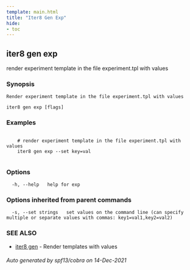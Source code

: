 ```yaml
---
template: main.html
title: "Iter8 Gen Exp"
hide:
- toc
---
```


## iter8 gen exp

render experiment template in the file experiment.tpl with values

### Synopsis


	Render experiment template in the file experiment.tpl with values

```
iter8 gen exp [flags]
```

### Examples

```

	# render experiment template in the file experiment.tpl with values
	iter8 gen exp --set key=val
	
```

### Options

```
  -h, --help   help for exp
```

### Options inherited from parent commands

```
  -s, --set strings   set values on the command line (can specify multiple or separate values with commas: key1=val1,key2=val2)
```

### SEE ALSO

* [iter8 gen](iter8_gen.md)	 - Render templates with values

###### Auto generated by spf13/cobra on 14-Dec-2021
